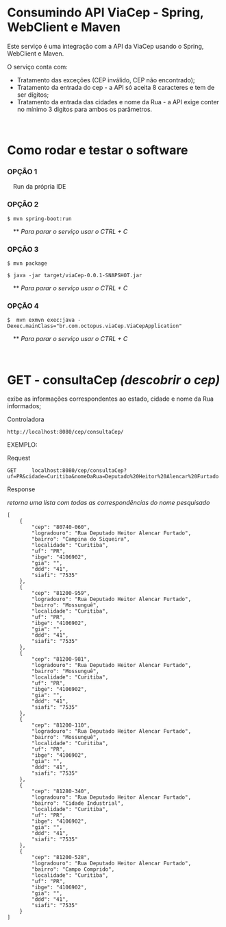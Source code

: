 # Consumindo API ViaCep - Spring, WebClient e Maven

Este serviço é uma integração com a API da ViaCep usando o Spring, WebClient e Maven.

O serviço conta com:
- Tratamento das exceções (CEP inválido, CEP não encontrado);
- Tratamento da entrada do cep - a API só aceita 8 caracteres e tem de ser dígitos;
- Tratamento da entrada das cidades e nome da Rua - a API exige conter no mínimo 3 digitos para ambos os parâmetros.

&nbsp;
# Como rodar e testar o software
### OPÇÃO 1
&emsp;Run da própria IDE

### OPÇÃO 2

    $ mvn spring-boot:run

&emsp;** _Para parar o serviço usar o CTRL + C_

### OPÇÃO 3

    $ mvn package

    $ java -jar target/viaCep-0.0.1-SNAPSHOT.jar

&emsp;** _Para parar o serviço usar o CTRL + C_

### OPÇÃO 4

    $  mvn exmvn exec:java -Dexec.mainClass="br.com.octopus.viaCep.ViaCepApplication"


&emsp;** _Para parar o serviço usar o CTRL + C_

&nbsp;
# GET - consultaCep _(descobrir o cep)_

exibe as informações correspondentes ao estado, cidade e nome da Rua informados;

Controladora

    http://localhost:8080/cep/consultaCep/

EXEMPLO:

Request

    GET     localhost:8080/cep/consultaCep?uf=PR&cidade=Curitiba&nomeDaRua=Deputado%20Heitor%20Alencar%20Furtado

Response

_retorna uma lista com todas as correspondências do nome pesquisado_

    [
        {
            "cep": "80740-060",
            "logradouro": "Rua Deputado Heitor Alencar Furtado",
            "bairro": "Campina do Siqueira",
            "localidade": "Curitiba",
            "uf": "PR",
            "ibge": "4106902",
            "gia": "",
            "ddd": "41",
            "siafi": "7535"
        },
        {
            "cep": "81200-959",
            "logradouro": "Rua Deputado Heitor Alencar Furtado",
            "bairro": "Mossunguê",
            "localidade": "Curitiba",
            "uf": "PR",
            "ibge": "4106902",
            "gia": "",
            "ddd": "41",
            "siafi": "7535"
        },
        {
            "cep": "81200-981",
            "logradouro": "Rua Deputado Heitor Alencar Furtado",
            "bairro": "Mossunguê",
            "localidade": "Curitiba",
            "uf": "PR",
            "ibge": "4106902",
            "gia": "",
            "ddd": "41",
            "siafi": "7535"
        },
        {
            "cep": "81200-110",
            "logradouro": "Rua Deputado Heitor Alencar Furtado",
            "bairro": "Mossunguê",
            "localidade": "Curitiba",
            "uf": "PR",
            "ibge": "4106902",
            "gia": "",
            "ddd": "41",
            "siafi": "7535"
        },
        {
            "cep": "81280-340",
            "logradouro": "Rua Deputado Heitor Alencar Furtado",
            "bairro": "Cidade Industrial",
            "localidade": "Curitiba",
            "uf": "PR",
            "ibge": "4106902",
            "gia": "",
            "ddd": "41",
            "siafi": "7535"
        },
        {
            "cep": "81200-528",
            "logradouro": "Rua Deputado Heitor Alencar Furtado",
            "bairro": "Campo Comprido",
            "localidade": "Curitiba",
            "uf": "PR",
            "ibge": "4106902",
            "gia": "",
            "ddd": "41",
            "siafi": "7535"
        }
    ]
